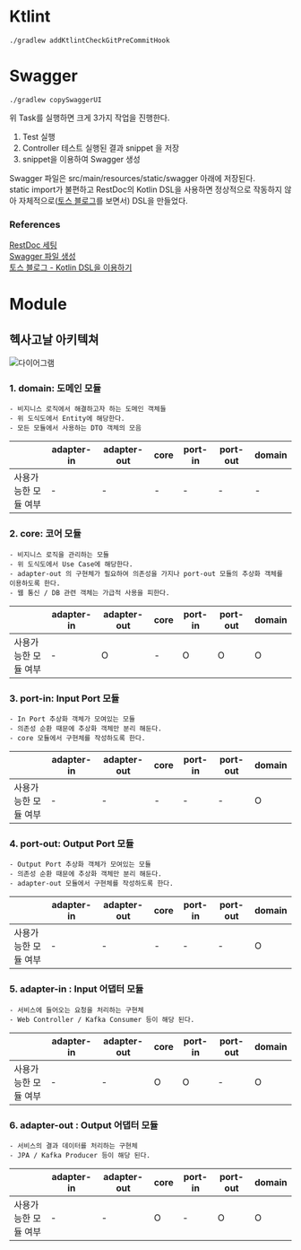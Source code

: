 # Ktlint

```text
./gradlew addKtlintCheckGitPreCommitHook
```

# Swagger

```text
./gradlew copySwaggerUI
```
위 Task를 실행하면 크게 3가지 작업을 진행한다.
1. Test 실행
2. Controller 테스트 실행된 결과 snippet 을 저장
3. snippet을 이용하여 Swagger 생성  

Swagger 파일은 src/main/resources/static/swagger 아래에 저장된다.  
static import가 불편하고 RestDoc의 Kotlin DSL을 사용하면 정상적으로 작동하지 않아 자체적으로([토스 블로그](https://toss.tech/article/kotlin-dsl-restdocs)를 보면서) DSL을 만들었다.

### References

[RestDoc 세팅](https://techblog.woowahan.com/2597/)  
[Swagger 파일 생성](https://jwkim96.tistory.com/274)  
[토스 블로그 - Kotlin DSL을 이용하기](https://toss.tech/article/kotlin-dsl-restdocs)

# Module

## 헥사고날 아키텍쳐

![다이어그램](./docs/image/hexagonal-architecture.png)

### 1. domain: 도메인 모듈

```text
- 비지니스 로직에서 해결하고자 하는 도메인 객체들
- 위 도식도에서 Entity에 해당한다.
- 모든 모듈에서 사용하는 DTO 객체의 모음
```

|             | adapter-in | adapter-out | core | port-in | port-out | domain |
|-------------|------------|-------------|------|---------|----------|--------|
| 사용가능한 모듈 여부 | -          | -           | -    | -       | -        | -      |

### 2. core: 코어 모듈

```text
- 비지니스 로직을 관리하는 모듈
- 위 도식도에서 Use Case에 해당한다.
- adapter-out 의 구현체가 필요하여 의존성을 가지나 port-out 모듈의 추상화 객체를 이용하도록 한다.
- 웹 통신 / DB 관련 객체는 가급적 사용을 피한다.
```

|             | adapter-in | adapter-out | core | port-in | port-out | domain |
|-------------|------------|-------------|------|---------|----------|--------|
| 사용가능한 모듈 여부 | -          | O           | -    | O       | O        | O      |

### 3. port-in: Input Port 모듈

```text
- In Port 추상화 객체가 모여있는 모듈
- 의존성 순환 때문에 추상화 객체만 분리 해둔다. 
- core 모듈에서 구현체를 작성하도록 한다.
```

|             | adapter-in | adapter-out | core | port-in | port-out | domain |
|-------------|------------|-------------|------|---------|----------|--------|
| 사용가능한 모듈 여부 | -          | -           | -    | -       | -        | O      |

### 4. port-out: Output Port 모듈

```text
- Output Port 추상화 객체가 모여있는 모듈
- 의존성 순환 때문에 추상화 객체만 분리 해둔다. 
- adapter-out 모듈에서 구현체를 작성하도록 한다.
```

|             | adapter-in | adapter-out | core | port-in | port-out | domain |
|-------------|------------|-------------|------|---------|----------|--------|
| 사용가능한 모듈 여부 | -          | -           | -    | -       | -        | O      |

### 5. adapter-in : Input 어댑터 모듈

```text
- 서비스에 들어오는 요청을 처리하는 구현체
- Web Controller / Kafka Consumer 등이 해당 된다.
```

|             | adapter-in | adapter-out | core | port-in | port-out | domain |
|-------------|------------|-------------|------|---------|----------|--------|
| 사용가능한 모듈 여부 | -          | -           | O    | O       | -        | O      |

### 6. adapter-out : Output 어댑터 모듈

```text
- 서비스의 결과 데이터를 처리하는 구현체
- JPA / Kafka Producer 등이 해당 된다.
```

|             | adapter-in | adapter-out | core | port-in | port-out | domain |
|-------------|------------|-------------|------|---------|----------|--------|
| 사용가능한 모듈 여부 | -          | -           | O    | -       | O        | O      |
